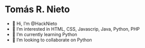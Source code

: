 # Tomás R. Nieto
- 👋 Hi, I’m @HackNieto
- 👀 I’m interested in HTML, CSS, Javascrip, Java, Python, PHP
- 🌱 I’m currently learning Python
- 💞️ I’m looking to collaborate on Python

<!---
HackNieto/HackNieto is a ✨ special ✨ repository because its `README.md` (this file) appears on your GitHub profile.
You can click the Preview link to take a look at your changes.
--->
